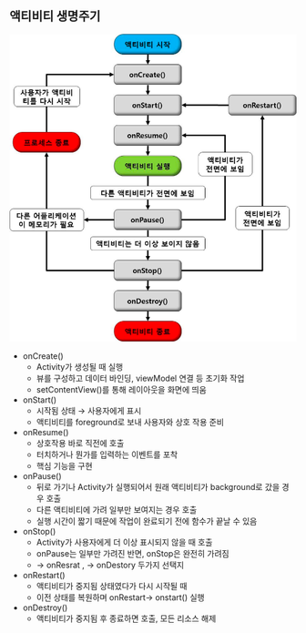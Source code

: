 
## 액티비티 생명주기 

![img.png](img.png)

- onCreate()
    - Activity가 생성될 때 실행
    - 뷰를 구성하고 데이터 바인딩, viewModel 연결 등 초기화 작업
    - setContentView()를 통해 레이아웃을 화면에 띄움
- onStart()
    - 시작됨 상태 → 사용자에게 표시
    - 액티비티를 foreground로 보내 사용자와 상호 작용 준비
- onResume()
    - 상호작용 바로 직전에 호출
    - 터치하거나 뭔가를 입력하는 이벤트를 포착
    - 핵심 기능을 구현
- onPause()
    - 뒤로 가기나 Activity가 실행되어서 원래 액티비티가 background로 갔을 경우 호출
    - 다른 액티비티에 가려 일부만 보여지는 경우 호출
    - 실행 시간이 짧기 때문에 작업이 완료되기 전에 함수가 끝날 수 있음
- onStop()
    - Activity가 사용자에게 더 이상 표시되지 않을 때 호출
    - onPause는 일부만 가려진 반면, onStop은 완전히 가려짐
    - → onResrat , → onDestory 두가지 선택지
- onRestart()
    - 액티비티가 중지됨 상태였다가 다시 시작될 때
    - 이전 상태를 복원하며 onRestart→ onstart() 실행
- onDestroy()
    - 액티비티가 중지됨 후 종료하면 호출, 모든 리소스 해제